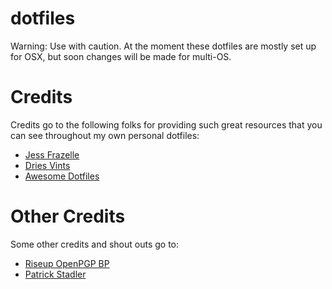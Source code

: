 # dotfiles

Warning: Use with caution. At the moment these dotfiles are mostly set up for OSX, but soon changes will be made for multi-OS.

# Credits

Credits go to the following folks for providing such great resources that you can see throughout my own personal dotfiles:

* [Jess Frazelle](https://github.com/jessfraz/dotfiles)
* [Dries Vints](https://github.com/driesvints/dotfiles)
* [Awesome Dotfiles](https://github.com/webpro/awesome-dotfiles)

# Other Credits

Some other credits and shout outs go to:

* [Riseup OpenPGP BP](https://help.riseup.net/en/security/message-security/openpgp/best-practices)
* [Patrick Stadler](https://github.com/pstadler/keybase-gpg-github)
